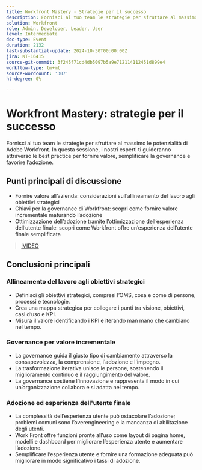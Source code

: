 ```yaml
---
title: Workfront Mastery - Strategie per il successo
description: Fornisci al tuo team le strategie per sfruttare al massimo le potenzialità di Adobe Workfront. In questa sessione, i nostri esperti ti guideranno attraverso le best practice per fornire valore, semplificare la governance e favorire l’adozione.Punti di discussione chiave:Fornire valore all’azienda - Considerazioni per allineare il lavoro agli obiettivi strategiciChiavi per la governance di Workfront - Scopri come fornire valore incrementale durante la maturazione dell’adozioneMassimizzare l’adozione attraverso l’ottimizzazione dell’esperienza dell’utente finale - Scopri come Workfront offre un’esperienza dell’utente finale semplificata
solution: Workfront
role: Admin, Developer, Leader, User
level: Intermediate
doc-type: Event
duration: 2132
last-substantial-update: 2024-10-30T00:00:00Z
jira: KT-16415
source-git-commit: 3f245f71cd4db5097b5a9e712114112451d899e4
workflow-type: tm+mt
source-wordcount: '307'
ht-degree: 0%

---
```



# Workfront Mastery: strategie per il successo

Fornisci al tuo team le strategie per sfruttare al massimo le potenzialità di Adobe Workfront. In questa sessione, i nostri esperti ti guideranno attraverso le best practice per fornire valore, semplificare la governance e favorire l’adozione.

## Punti principali di discussione

* Fornire valore all’azienda: considerazioni sull’allineamento del lavoro agli obiettivi strategici
* Chiavi per la governance di Workfront: scopri come fornire valore incrementale maturando l’adozione
* Ottimizzazione dell’adozione tramite l’ottimizzazione dell’esperienza dell’utente finale: scopri come Workfront offre un’esperienza dell’utente finale semplificata

>[!VIDEO](https://video.tv.adobe.com/v/3435746/?learn=on)

## Conclusioni principali

### Allineamento del lavoro agli obiettivi strategici

* Definisci gli obiettivi strategici, compresi l’OMS, cosa e come di persone, processi e tecnologie.
* Crea una mappa strategica per collegare i punti tra visione, obiettivi, casi d’uso e KPI.
* Misura il valore identificando i KPI e iterando man mano che cambiano nel tempo.

### Governance per valore incrementale

* La governance guida il giusto tipo di cambiamento attraverso la consapevolezza, la comprensione, l&#39;adozione e l&#39;impegno.
* La trasformazione iterativa unisce le persone, sostenendo il miglioramento continuo e il raggiungimento del valore.
* La governance sostiene l’innovazione e rappresenta il modo in cui un’organizzazione collabora e si adatta nel tempo.

### Adozione ed esperienza dell&#39;utente finale

* La complessità dell’esperienza utente può ostacolare l’adozione; problemi comuni sono l’overengineering e la mancanza di abilitazione degli utenti.
* Work Front offre funzioni pronte all’uso come layout di pagina home, modelli e dashboard per migliorare l’esperienza utente e aumentare l’adozione.
* Semplificare l’esperienza utente e fornire una formazione adeguata può migliorare in modo significativo i tassi di adozione.
